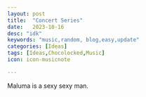 ```yaml
---
layout: post
title:  "Concert Series"
date:   2023-10-16
desc: "idk"
keywords: "music,random, blog,easy,update"
categories: [Ideas]
tags: [Ideas,Chocolocked,Music]
icon: icon-musicnote

---
```


Maluma is a sexy sexy man.
